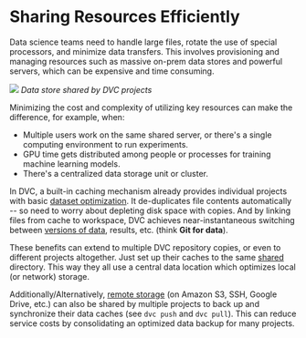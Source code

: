 # Sharing Resources Efficiently

Data science teams need to handle large files, rotate the use of special
processors, and minimize data transfers. This involves provisioning and managing
resources such as massive on-prem data stores and powerful servers, which can be
expensive and time consuming.

![](/img/shared-server.png) _Data store shared by DVC projects_

Minimizing the cost and complexity of utilizing key resources can make the
difference, for example, when:

- Multiple users work on the same shared server, or there's a single computing
  environment to run experiments.
- GPU time gets distributed among people or processes for training machine
  learning models.
- There's a centralized data storage unit or cluster.

In DVC, a built-in <abbr>caching</abbr> mechanism already provides individual
<abbr>projects</abbr> with basic
[dataset optimization](/doc/user-guide/large-dataset-optimization). It
de-duplicates file contents automatically -- so need to worry about depleting
disk space with copies. And by linking files from cache to
<abbr>workspace</abbr>, DVC achieves near-instantaneous switching between
[versions of data](/doc/use-cases/versioning-data-and-model-files), results,
etc. (think **Git for data**).

These benefits can extend to multiple DVC repository copies, or even to
different projects altogether. Just set up their caches to the same
[shared](/doc/user-guide/how-to/share-a-dvc-cache) directory. This way they all
use a central data location which optimizes local (or network) storage.

Additionally/Alternatively, [remote storage](/doc/command-reference/remote) (on
Amazon S3, SSH, Google Drive, etc.) can also be shared by multiple projects to
back up and synchronize their data caches (see `dvc push` and `dvc pull`). This
can reduce service costs by consolidating an optimized data backup for many
projects.

<!--

## Example: Shared Development Server

You and your colleagues can work in separate directories as usual, and DVC will
handle all your data in the most effective way possible. Let's say you are
cleaning up raw data for later stages:

```dvc
$ dvc add raw
$ dvc run -n clean_data -d cleanup.py -d raw -o clean \
          ./cleanup.py raw clean
# The data is cached in the shared location.
$ git add raw.dvc dvc.yaml dvc.lock .gitignore
$ git commit -m "cleanup raw data"
$ git push
```

Your colleagues can [checkout](/doc/command-reference/checkout) the data (from
the shared <abbr>cache</abbr>), and have both `raw` and `clean` data files
appear in their workspace without moving anything manually. After this, they
could decide to continue building this [pipeline](/doc/command-reference/dag)
and process the clean data:

```dvc
$ git pull
$ dvc checkout
A       raw  # Data is linked from cache to workspace.
$ dvc run -n process_clean_data -d process.py -d clean -o processed
          ./process.py clean processed
$ git add dvc.yaml dvc.lock
$ git commit -m "process clean data"
$ git push
```

And now you can just as easily make their work appear in your workspace with:

```dvc
$ git pull
$ dvc checkout
A       processed
```

-->
